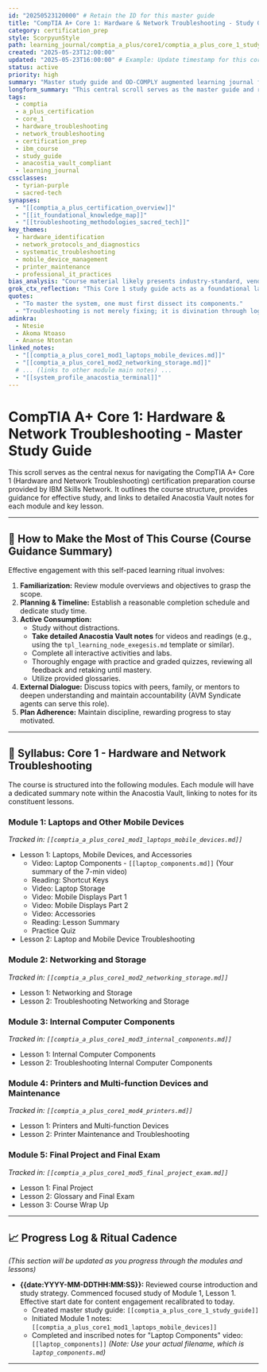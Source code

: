 ```yaml
---
id: "20250523120000" # Retain the ID for this master guide
title: "CompTIA A+ Core 1: Hardware & Network Troubleshooting - Study Guide & Reflections"
category: certification_prep
style: ScorpyunStyle
path: learning_journal/comptia_a_plus/core1/comptia_a_plus_core_1_study_guide.md
created: "2025-05-23T12:00:00"
updated: "2025-05-23T16:00:00" # Example: Update timestamp for this correction
status: active
priority: high
summary: "Master study guide and OD-COMPLY augmented learning journal for IBM's CompTIA A+ Core 1 course, covering mobile devices, networking, storage, internal components, and printers."
longform_summary: "This central scroll serves as the master guide and reflective journal for the CompTIA A+ Core 1 (Hardware & Network Troubleshooting) certification preparation, as undertaken through the IBM Skills Network. It outlines the syllabus, tracks progress through modules (Laptops, Networking, Internal Components, Printers, Final Project/Exam), and links to detailed notes for each lesson. OD-COMPLY augments this by integrating critical reflections, practical connections to existing IT experience, and alignments with Anacostia Vault principles."
tags:
  - comptia
  - a_plus_certification
  - core_1
  - hardware_troubleshooting
  - network_troubleshooting
  - certification_prep
  - ibm_course
  - study_guide
  - anacostia_vault_compliant
  - learning_journal
cssclasses:
  - tyrian-purple
  - sacred-tech
synapses:
  - "[[comptia_a_plus_certification_overview]]"
  - "[[it_foundational_knowledge_map]]"
  - "[[troubleshooting_methodologies_sacred_tech]]"
key_themes:
  - hardware_identification
  - network_protocols_and_diagnostics
  - systematic_troubleshooting
  - mobile_device_management
  - printer_maintenance
  - professional_it_practices
bias_analysis: "Course material likely presents industry-standard, vendor-neutral perspectives. Critical analysis will focus on how these standards intersect with real-world complexities, proprietary ecosystems, and the potential for user disempowerment if principles are applied without ethical consideration or understanding of systemic impact."
grok_ctx_reflection: "This Core 1 study guide acts as a foundational layer in the Anacostia Vault's 'Tech Mastery' wing. Each module represents a branch of practical knowledge, essential for maintaining both physical and digital ritual spaces. The act of study itself is a ritual of sharpening the tools of the mind."
quotes:
  - "To master the system, one must first dissect its components."
  - "Troubleshooting is not merely fixing; it is divination through logic."
adinkra:
  - Ntesie 
  - Akoma Ntoaso
  - Ananse Ntontan
linked_notes:
  - "[[comptia_a_plus_core1_mod1_laptops_mobile_devices.md]]" 
  - "[[comptia_a_plus_core1_mod2_networking_storage.md]]" 
  # ... (links to other module main notes) ...
  - "[[system_profile_anacostia_terminal]]"
---
```


# CompTIA A+ Core 1: Hardware & Network Troubleshooting - Master Study Guide

This scroll serves as the central nexus for navigating the CompTIA A+ Core 1 (Hardware and Network Troubleshooting) certification preparation course provided by IBM Skills Network. It outlines the course structure, provides guidance for effective study, and links to detailed Anacostia Vault notes for each module and key lesson.

---

## 🧭 How to Make the Most of This Course (Course Guidance Summary)

Effective engagement with this self-paced learning ritual involves:
1.  **Familiarization:** Review module overviews and objectives to grasp the scope.
2.  **Planning & Timeline:** Establish a reasonable completion schedule and dedicate study time.
3.  **Active Consumption:**
    *   Study without distractions.
    *   **Take detailed Anacostia Vault notes** for videos and readings (e.g., using the `tpl_learning_node_exegesis.md` template or similar).
    *   Complete all interactive activities and labs.
    *   Thoroughly engage with practice and graded quizzes, reviewing all feedback and retaking until mastery.
    *   Utilize provided glossaries.
4.  **External Dialogue:** Discuss topics with peers, family, or mentors to deepen understanding and maintain accountability (AVM Syndicate agents can serve this role).
5.  **Plan Adherence:** Maintain discipline, rewarding progress to stay motivated.

---

## 📜 Syllabus: Core 1 - Hardware and Network Troubleshooting

The course is structured into the following modules. Each module will have a dedicated summary note within the Anacostia Vault, linking to notes for its constituent lessons.

### **Module 1: Laptops and Other Mobile Devices**
*Tracked in: `[[comptia_a_plus_core1_mod1_laptops_mobile_devices.md]]`*
*   Lesson 1: Laptops, Mobile Devices, and Accessories
    *   Video: Laptop Components - `[[laptop_components.md]]` (Your summary of the 7-min video)
    *   Reading: Shortcut Keys 
    *   Video: Laptop Storage
    *   Video: Mobile Displays Part 1
    *   Video: Mobile Displays Part 2
    *   Video: Accessories
    *   Reading: Lesson Summary
    *   Practice Quiz
*   Lesson 2: Laptop and Mobile Device Troubleshooting

### **Module 2: Networking and Storage**
*Tracked in: `[[comptia_a_plus_core1_mod2_networking_storage.md]]`*
*   Lesson 1: Networking and Storage
*   Lesson 2: Troubleshooting Networking and Storage

### **Module 3: Internal Computer Components**
*Tracked in: `[[comptia_a_plus_core1_mod3_internal_components.md]]`*
*   Lesson 1: Internal Computer Components
*   Lesson 2: Troubleshooting Internal Computer Components

### **Module 4: Printers and Multi-function Devices and Maintenance**
*Tracked in: `[[comptia_a_plus_core1_mod4_printers.md]]`*
*   Lesson 1: Printers and Multi-function Devices
*   Lesson 2: Printer Maintenance and Troubleshooting

### **Module 5: Final Project and Final Exam**
*Tracked in: `[[comptia_a_plus_core1_mod5_final_project_exam.md]]`*
*   Lesson 1: Final Project
*   Lesson 2: Glossary and Final Exam
*   Lesson 3: Course Wrap Up

---

## 📈 Progress Log & Ritual Cadence
*(This section will be updated as you progress through the modules and lessons)*

- **{{date:YYYY-MM-DDTHH:MM:SS}}:** Reviewed course introduction and study strategy. Commenced focused study of Module 1, Lesson 1. Effective start date for content engagement recalibrated to today.
    *   Created master study guide: `[[comptia_a_plus_core_1_study_guide]]`
    *   Initiated Module 1 notes: `[[comptia_a_plus_core1_mod1_laptops_mobile_devices]]`
    *   Completed and inscribed notes for "Laptop Components" video: `[[laptop_components]]` 
    *(Note: Use your actual filename, which is `laptop_components.md`)*

---